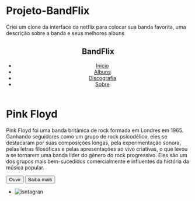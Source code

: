 # Projeto-BandFlix
Criei um clone da interface da netflix para colocar sua banda favorita, uma descrição sobre a banda e seus melhores albuns
<!DOCTYPE html>
<html lang="pt_BR">
<head>
    <meta charset="UTF-8">
    <meta http-equiv="X-UA-Compatible" content="IE=edge">
    <meta name="viewport" content="width=device-width, initial-scale=1.0">
    <link rel="stylesheet" href="style/style.css">
    <link rel="stylesheet" href="/style/owl/owl.carousel.min.css">
    <link rel="stylesheet" href="/style/owl/owl.theme.default.min.css">
    <title>BandFlix</title>
</head>
<body>
    <header>
        <h2 id="cabeçalho-titulo">BandFlix</h2>
        <nav id="nav">
            <ul class="cabeçalho-menu">
                <li class="item-menu"><a href="#">Inicio</a></li>
                <li class="item-menu"><a href="#">Albuns</a></li>
                <li class="item-menu"><a href="#">Discografia</a></li>
                <li class="item-menu"><a href="#">Sobre</a></li>
            </ul>
        </nav>
    </header>
    <main>
        <div class="div-container">
            <div class="descricao-banda">
                <h1 id="nome-banda"><span>Pink Floyd</span></h1>
                <p id="texto-banda"> Pink Floyd foi uma banda britânica de rock formada em Londres em 1965. 
                    Ganhando seguidores como um grupo de rock psicodélico, eles se destacaram 
                    por suas composições longas, pela experimentação sonora, pelas letras filosóficas
                    e pelas apresentações ao vivo criativas, o que levou a se tornarem uma banda líder
                    do gênero do rock progressivo. Eles são um dos grupos mais bem-sucedidos comercialmente 
                    e influentes da história da música popular.
                </p>
                <div class="butoes-container">
                    <button class="botao">Ouvir</button>
                    <button class="botao">Saiba mais</button>
                </div>
            </div>
        </div>
        <div class="carrosel-filmes">
            <div class="owl-carousel owl-theme">
                <div class="item">
                    <img class="box-filme" src="/img/PF_animals.03.jpg" alt="" >
                </div>
                <div class="item">
                    <img class="box-filme" src="/img/PF_Delicate Sound of Thunder.07.jpg" alt="" >
                </div>
                <div class="item">
                    <img class="box-filme" src="/img/PF_medle.06.jpg" alt="" >
                </div>
                <div class="item">
                    <img class="box-filme" src="/img/PF_pulse.02.jpg" alt="" >
                </div>
                <div class="item">
                    <img class="box-filme" src="/img/PF_the dark side.04.jpg" alt="" >
                </div>
                <div class="item">
                    <img class="box-filme" src="/img/PF_the division bell.05.jpg" alt="" >
                </div>
                <div class="item">
                    <img class="box-filme" src="/img/PF_The Piper at the Gates of Dawn.08.jpg" alt="" >
                </div>
                <div class="item">
                    <img class="box-filme" src="/img/PF_the wall.01.jpg" alt="" >
                </div>
            </div>
        </div>
    </main>
    <script src="/js/owl/jquery.min.js"></script>
    <script src="/js/owl/owl.carousel.min.js"></script>
    <script src="/js/owl/setup.js"></script>

</body>
<footer>
    <div class="container-footer">
        <ul class="lista-footer">
            <li class="item-footer"><img class="social-footer" src="/img/PF_assinatura.png" alt="isntagran"></li>
        </ul>
    </div>
</footer>
</html>
